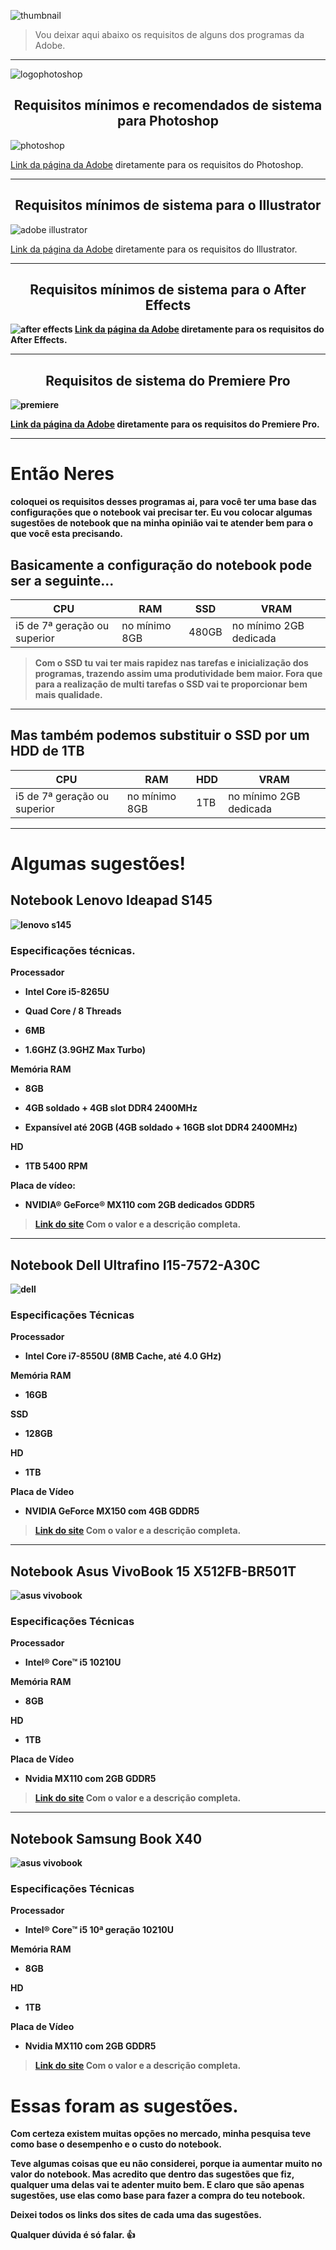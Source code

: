 
![thumbnail](imagens/thumbnail.png)
> Vou deixar aqui abaixo os requisitos de alguns dos programas da Adobe.

***
![logophotoshop](imagens/logophotoshop.png)

<h2 align="center"><strong>Requisitos mínimos e recomendados de sistema para Photoshop</strong></h2>

 ![photoshop](imagens/photoshop.png)

 [Link da página da Adobe](https://helpx.adobe.com/br/photoshop/system-requirements.html "Link da página da Adobe diretamente para os requisitos do Photoshop.") diretamente para os requisitos do Photoshop.

---
 <h2 align="center"><strong>Requisitos mínimos de sistema para o Illustrator</strong></h2>

 ![adobe illustrator](imagens/adobeillustrator.png)

 [Link da página da Adobe](https://helpx.adobe.com/br/illustrator/system-requirements.html "Link da página da Adobe diretamente para os requisitos do Illustrator.") diretamente para os requisitos do Illustrator.


---
<h2 align="center"><strong>Requisitos mínimos de sistema para o After Effects<strong></h2>

 ![after effects](imagens/aftereffects.png)
 [Link da página da Adobe](https://helpx.adobe.com/br/after-effects/user-guide.html/br/after-effects/system-requirements.ug.html "Link da página da Adobe diretamente para os requisitos do After Effects.") diretamente para os requisitos do After Effects.


---
<h2
align="center"><strong>Requisitos de sistema do Premiere Pro</strong></h2>

 ![premiere](imagens/premiere.png)

 [Link da página da Adobe](https://helpx.adobe.com/br/premiere-pro/user-guide.html/br/premiere-pro/system-requirements.ug.html "Link da página da Adobe diretamente para os requisitos do Premiere Pro.") diretamente para os requisitos do Premiere Pro.


---
# Então Neres
 coloquei os requisitos desses programas ai, para você ter uma base das configurações que o notebook vai precisar ter. Eu vou colocar algumas sugestões de notebook que na minha opinião vai te atender bem para o que você esta precisando.

## Basicamente a configuração do notebook pode ser a seguinte...
CPU | RAM | SSD | VRAM |
--- | --- | --- | ---- |
i5 de 7ª geração ou superior | no mínimo 8GB | 480GB | no mínimo 2GB dedicada |

> Com o SSD tu vai ter mais rapidez nas tarefas e inicialização dos programas, trazendo assim uma produtividade bem maior. Fora que para a realização de multi tarefas o SSD  vai te proporcionar bem mais qualidade.
---
## Mas também podemos substituir o SSD por um HDD de 1TB
CPU | RAM | HDD | VRAM |
--- | --- | --- | ---- |
i5 de 7ª geração ou superior | no mínimo 8GB | 1TB | no mínimo 2GB dedicada |
---
# Algumas sugestões!
## Notebook Lenovo Ideapad S145
![lenovo s145](imagens/lenovoideapads145.png)

### Especificações técnicas.
**Processador**
- Intel Core i5-8265U

- Quad Core / 8 Threads

- 6MB

- 1.6GHZ (3.9GHZ Max Turbo)

**Memória RAM**
- 8GB

- 4GB soldado + 4GB slot DDR4 2400MHz

- Expansível até 20GB (4GB soldado + 16GB slot DDR4 2400MHz)

**HD**
- 1TB 5400 RPM

**Placa de vídeo:**
- NVIDIA® GeForce® MX110 com 2GB dedicados GDDR5

>[Link do site](https://www.kabum.com.br/cgi-local/site/produtos/descricao_ofertas.cgi?codigo=115256 "Notebook Lenovo Ideapad S145") Com o valor e a descrição completa.

---
## Notebook Dell Ultrafino I15-7572-A30C 
![dell](imagens/dell01.png)

### Especificações Técnicas

**Processador**
- Intel Core i7-8550U (8MB Cache, até 4.0 GHz)

**Memória RAM**
- 16GB

**SSD**
- 128GB

**HD**
- 1TB

**Placa de Vídeo**	
- NVIDIA GeForce MX150 com 4GB GDDR5

>[Link do site](https://www.realnovidades.com/item/Notebook-Dell-Ultrafino-I15%252d7572%252dA30C-Intel-Core-i7-16GB-(GeForce-MX150-com-4GB)-1TB-128GB-SSD-Tela-Full-HD-.html "Notebook Dell Ultrafino I15-7572-A30C") Com o valor e a descrição completa.
---
## Notebook Asus VivoBook 15 X512FB-BR501T
![asus vivobook](imagens/asusvivobookx512480.png)

### Especificações Técnicas

**Processador**
- Intel® Core™ i5 10210U

**Memória RAM**
- 8GB

**HD**
- 1TB

**Placa de Vídeo**	
- Nvidia MX110 com 2GB GDDR5

 >[Link do site](https://www.fastshop.com.br/web/p/d/UXX512FBBR501_PRD/notebook-asus-vivobook-15-intel-core-i5-10210u-8gb-1tb-tela-de-156-nvidia-mx110-cinza-x512fb-br501t "Notebook Asus VivoBook 15 X512FB-BR501T") Com o valor e a descrição completa.

 ---

 ## Notebook Samsung Book X40
![asus vivobook](imagens/samsungBookX40.png)

### Especificações Técnicas

**Processador**
- Intel® Core™ i5 10ª geração 10210U

**Memória RAM**
- 8GB

**HD**
- 1TB

**Placa de Vídeo**	
- Nvidia MX110 com 2GB GDDR5

 >[Link do site](https://www.magazineluiza.com.br/notebook-samsung-book-x40-intel-core-i5-8gb-1tb-156-placa-de-video-2gb-windows-10/p/225395600/in/nsbo/ "Notebook Samsung Book X40") Com o valor e a descrição completa.
 
 # Essas foram as sugestões. 

 Com certeza existem muitas opções no mercado, minha pesquisa teve como base o desempenho e o custo do notebook.

 Teve algumas coisas que eu não considerei, porque ia aumentar muito no valor do notebook. Mas acredito que dentro das sugestões que fiz, qualquer uma delas vai te adenter muito bem. E claro que são apenas sugestões, use
 elas como base para fazer a compra do teu notebook.

 Deixei todos os links dos sites de cada uma das sugestões.

 Qualquer dúvida é só falar. :+1:
